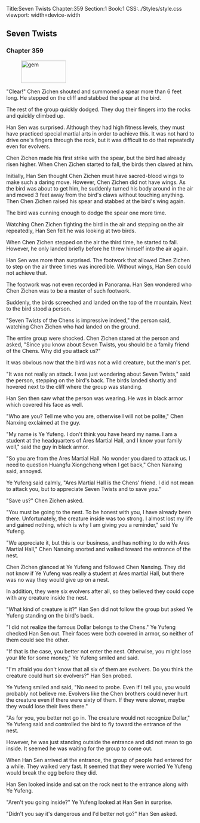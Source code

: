Title:Seven Twists 
Chapter:359 
Section:1 
Book:1 
CSS:../Styles/style.css 
viewport: width=device-width
  
## Seven Twists
### Chapter 359 
<figure>
	<img src="../Images/gem.gif" alt="gem" id="gem" width="120" height="60" />
</figure>
  

  
  "Clear!" Chen Zichen shouted and summoned a spear more than 6 feet long. He stepped on the cliff and stabbed the spear at the bird.

The rest of the group quickly dodged. They dug their fingers into the rocks and quickly climbed up.

Han Sen was surprised. Although they had high fitness levels, they must have practiced special martial arts in order to achieve this. It was not hard to drive one's fingers through the rock, but it was difficult to do that repeatedly even for evolvers.

Chen Zichen made his first strike with the spear, but the bird had already risen higher. When Chen Zichen started to fall, the birds then clawed at him.

Initially, Han Sen thought Chen Zichen must have sacred-blood wings to make such a daring move. However, Chen Zichen did not have wings. As the bird was about to get him, he suddenly turned his body around in the air and moved 3 feet away from the bird's claws without touching anything. Then Chen Zichen raised his spear and stabbed at the bird's wing again.

The bird was cunning enough to dodge the spear one more time.

Watching Chen Zichen fighting the bird in the air and stepping on the air repeatedly, Han Sen felt he was looking at two birds.

When Chen Zichen stepped on the air the third time, he started to fall. However, he only landed briefly before he threw himself into the air again.

Han Sen was more than surprised. The footwork that allowed Chen Zichen to step on the air three times was incredible. Without wings, Han Sen could not achieve that.

The footwork was not even recorded in Panorama. Han Sen wondered who Chen Zichen was to be a master of such footwork.

Suddenly, the birds screeched and landed on the top of the mountain. Next to the bird stood a person.

"Seven Twists of the Chens is impressive indeed," the person said, watching Chen Zichen who had landed on the ground.

The entire group were shocked. Chen Zichen stared at the person and asked, "Since you know about Seven Twists, you should be a family friend of the Chens. Why did you attack us?"

It was obvious now that the bird was not a wild creature, but the man's pet.

"It was not really an attack. I was just wondering about Seven Twists," said the person, stepping on the bird's back. The birds landed shortly and hovered next to the cliff where the group was standing.

Han Sen then saw what the person was wearing. He was in black armor which covered his face as well.

"Who are you? Tell me who you are, otherwise I will not be polite," Chen Nanxing exclaimed at the guy.

"My name is Ye Yufeng. I don't think you have heard my name. I am a student at the headquarters of Ares Martial Hall, and I know your family well," said the guy in black armor.

"So you are from the Ares Martial Hall. No wonder you dared to attack us. I need to question Huangfu Xiongcheng when I get back," Chen Nanxing said, annoyed.

Ye Yufeng said calmly, "Ares Martial Hall is the Chens' friend. I did not mean to attack you, but to appreciate Seven Twists and to save you."

"Save us?" Chen Zichen asked.

"You must be going to the nest. To be honest with you, I have already been there. Unfortunately, the creature inside was too strong. I almost lost my life and gained nothing, which is why I am giving you a reminder," said Ye Yufeng.

"We appreciate it, but this is our business, and has nothing to do with Ares Martial Hall," Chen Nanxing snorted and walked toward the entrance of the nest.

Chen Zichen glanced at Ye Yufeng and followed Chen Nanxing. They did not know if Ye Yufeng was really a student at Ares martial Hall, but there was no way they would give up on a nest.

In addition, they were six evolvers after all, so they believed they could cope with any creature inside the nest.

"What kind of creature is it?" Han Sen did not follow the group but asked Ye Yufeng standing on the bird's back.

"I did not realize the famous Dollar belongs to the Chens." Ye Yufeng checked Han Sen out. Their faces were both covered in armor, so neither of them could see the other.

"If that is the case, you better not enter the nest. Otherwise, you might lose your life for some money," Ye Yufeng smiled and said.

"I'm afraid you don't know that all six of them are evolvers. Do you think the creature could hurt six evolvers?" Han Sen probed.

Ye Yufeng smiled and said, "No need to probe. Even if I tell you, you would probably not believe me. Evolvers like the Chen brothers could never hurt the creature even if there were sixty of them. If they were slower, maybe they would lose their lives there."

"As for you, you better not go in. The creature would not recognize Dollar," Ye Yufeng said and controlled the bird to fly toward the entrance of the nest.

However, he was just standing outside the entrance and did not mean to go inside. It seemed he was waiting for the group to come out.

When Han Sen arrived at the entrance, the group of people had entered for a while. They walked very fast. It seemed that they were worried Ye Yufeng would break the egg before they did.

Han Sen looked inside and sat on the rock next to the entrance along with Ye Yufeng.

"Aren't you going inside?" Ye Yufeng looked at Han Sen in surprise.

"Didn't you say it's dangerous and I'd better not go?" Han Sen asked.
